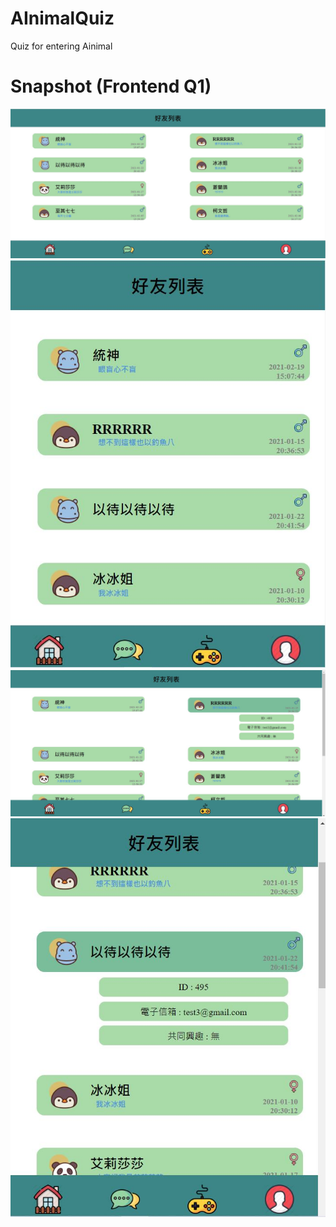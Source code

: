 # AInimalQuiz
Quiz for entering Ainimal 

# Snapshot (Frontend Q1)
![](https://github.com/larrychen20011120/AInimalQuiz/blob/main/Quiz1_front/Image/photo1.JPG)
![](https://github.com/larrychen20011120/AInimalQuiz/blob/main/Quiz1_front/Image/photo2.JPG)
![](https://github.com/larrychen20011120/AInimalQuiz/blob/main/Quiz1_front/Image/photo3.JPG)
![](https://github.com/larrychen20011120/AInimalQuiz/blob/main/Quiz1_front/Image/photo4.JPG)
